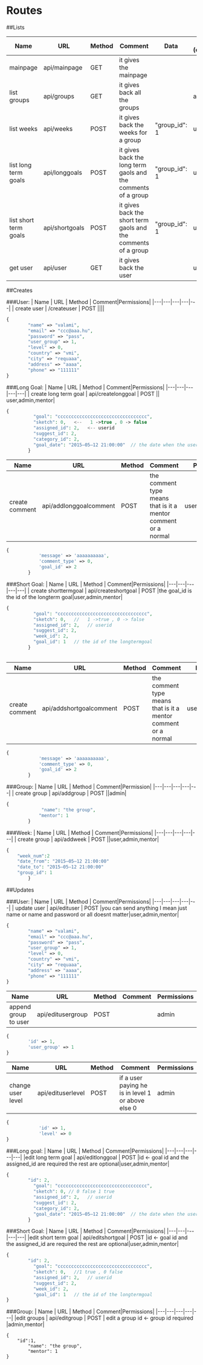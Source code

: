 # Routes
##Lists

| Name | URL | Method | Comment|Data|Permissions (empty=everybody)|
|---|---|---|---|---|---|
| mainpage | api/mainpage | GET |it gives the mainpage|||
| list groups |api/groups | GET | it gives back all the groups||admin,mentor|
| list weeks | api/weeks | POST |it gives back the weeks for a group|"group_id": 1|user,admin,mentor|
| list long term goals | api/longgoals | POST |it gives back the long term gaols and the comments  of a group|"group_id": 1|user,admin,mentor|
| list short term goals | api/shortgoals| POST |it gives back the short term gaols and the comments  of a group|"group_id": 1|user,admin,mentor|
| get user| api/user| GET |it gives back the user||user,admin,mentor|



##Creates

###User:
| Name | URL | Method | Comment|Permissions|
|---|---|---|---|---|
| create user | /createuser | POST |||| 
```php
{
		"name" => "valami",
		"email" => "ccc@aaa.hu",
        "password" => "pass",
        "user_group" => 1,
        "level" => 0,
        "country" => "vmi",
        "city" => "requaaa",
        "address" => "aaaa",
        "phone" => "111111"
}
```

###Long Goal:
| Name | URL | Method | Comment|Permissions|
|---|---|---|---|---|
| create long term goal | api/createlonggoal | POST || user,admin,mentor|
```php
{
          "goal": "ccccccccccccccccccccccccccccccccc",
          "sketch": 0,   <--   1 ->true , 0 -> false
          "assigned_id": 2,   <-- userid
          "suggest_id": 2, 
          "category_id": 2,  
          "goal_date": "2015–05–12 21:00:00"  // the date when the user set the goal after sketch it should be changed, we should figure out the dateformat
        }
```
| Name | URL | Method | Comment|Permissions|
|---|---|---|---|---|
| create comment | api/addlonggoalcomment | POST | the comment type means that is it a mentor comment or a normal| user,admin,mentor|
```php	
{
            'message' => 'aaaaaaaaaa',
            'comment_type' => 0,
            'goal_id' => 2
        }
```
###Short Goal:
| Name | URL | Method | Comment|Permissions|
|---|---|---|---|---|
| create shorttermgoal | api/createshortgoal | POST |the goal_id is the id of the longterm goal|user,admin,mentor|
```php
{
          "goal": "ccccccccccccccccccccccccccccccccc",
          "sketch": 0,   //   1 ->true , 0 -> false
          "assigned_id": 2,   // userid
          "suggest_id": 2, 
          "week_id": 2,  
          "goal_id": 1   // the id of the longtermgoal
        }
		
```
| Name | URL | Method | Comment|Permissions|
|---|---|---|---|---| 
| create comment | api/addshortgoalcomment | POST | the comment type means that is it a mentor comment or a normal| user,admin,mentor|
```php
{
            'message' => 'aaaaaaaaaa',
            'comment_type' => 0,
            'goal_id' => 2
        }
```
###Group:
| Name | URL | Method | Comment|Permission|
|---|---|---|---|---|
| create group | api/addgroup | POST ||admin|
```php		
{
             "name": "the group",
            "mentor": 1
        }
```
###Week:
| Name | URL | Method | Comment|Permissions|
|---|---|---|---|---| 
| create group | api/addweek | POST ||user,admin,mentor| 
```php	
{
	"week_num":2
	"date_from": "2015–05–12 21:00:00"
	"date_to": "2015–05–12 21:00:00"
	"group_id": 1
        }		
```


##Updates


###User:
| Name | URL | Method | Comment|Permissions|
|---|---|---|---|---|
| update user | api/edituser | POST |you can send anything I mean just name or name and password or all doesnt matter|user,admin,mentor|
```php	
{
		"name" => "valami",
		"email" => "ccc@aaa.hu",
        "password" => "pass",
        "user_group" => 1,
        "level" => 0,
        "country" => "vmi",
        "city" => "requaaa",
        "address" => "aaaa",
        "phone" => "111111"
}
```	

| Name | URL | Method | Comment|Permissions|
|---|---|---|---|---|
| append group to user| api/editusergroup | POST | |admin|
```php
{
        'id' => 1,
        'user_group' => 1
}
```	
| Name | URL | Method | Comment|Permissions|
|---|---|---|---|---|
| change user level | api/edituserlevel | POST |if a user paying he is in level 1 or above else 0 |admin|
```php	
{
            'id' => 1,
            'level' => 0
}
```	

###Long goal:
| Name | URL | Method | Comment|Permissions|
|---|---|---|---|---|
|edit long term goal | api/editlonggoal | POST |id <- goal id   and the assigned_id  are required the rest are optional|user,admin,mentor|

```php
{
		"id": 2,
          "goal": "ccccccccccccccccccccccccccccccccc",
          "sketch": 0, // 0 false 1 true
          "assigned_id": 2,   // userid
          "suggest_id": 2, 
          "category_id": 2,  
          "goal_date": "2015–05–12 21:00:00"  // the date when the user set the goal after sketch the goal should be changed, we should figure out the dateformat
        }
```
###Short Goal:
| Name | URL | Method | Comment|Permissions|
|---|---|---|---|---|
|edit short term goal | api/editshortgoal | POST |id <- goal id   and the assigned_id  are required the rest are optional|user,admin,mentor|
```php	
{
		"id": 2,
          "goal": "ccccccccccccccccccccccccccccccccc",
          "sketch": 0,   //1 true , 0 false
          "assigned_id": 2,   // userid
          "suggest_id": 2, 
          "week_id": 2,  
          "goal_id": 1   // the id of the longtermgoal
}
```

###Group:
| Name | URL | Method | Comment|Permissions|
|---|---|---|---|---|
|edit groups | api/editgroup | POST | edit a group	id <- group id  required |admin,mentor|
```			
{
	"id":1,
        "name": "the group",
        "mentor": 1
}
```	
